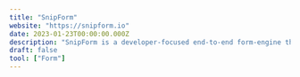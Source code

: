 ```yaml
---
title: "SnipForm"
website: "https://snipform.io"
date: 2023-01-23T00:00:00.000Z
description: "SnipForm is a developer-focused end-to-end form-engine that simplifies the process of building feature-reach forms by using markup only"
draft: false
tool: ["Form"]
---
```

